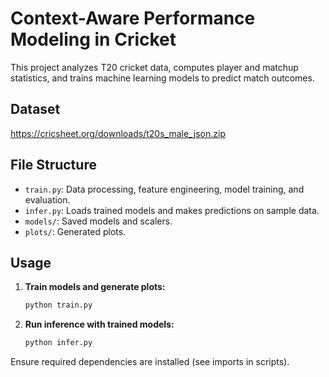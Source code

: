 # Context-Aware Performance Modeling in Cricket

This project analyzes T20 cricket data, computes player and matchup statistics, and trains machine learning models to predict match outcomes.

## Dataset

https://cricsheet.org/downloads/t20s_male_json.zip

## File Structure
- `train.py`: Data processing, feature engineering, model training, and evaluation.
- `infer.py`: Loads trained models and makes predictions on sample data.
- `models/`: Saved models and scalers.
- `plots/`: Generated plots.

## Usage

1. **Train models and generate plots:**
   ```bash
   python train.py
   ```

2. **Run inference with trained models:**
   ```bash
   python infer.py
   ```

Ensure required dependencies are installed (see imports in scripts).